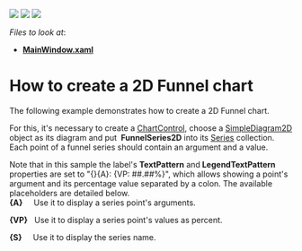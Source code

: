 <!-- default badges list -->
![](https://img.shields.io/endpoint?url=https://codecentral.devexpress.com/api/v1/VersionRange/128569039/14.1.3%2B)
[![](https://img.shields.io/badge/Open_in_DevExpress_Support_Center-FF7200?style=flat-square&logo=DevExpress&logoColor=white)](https://supportcenter.devexpress.com/ticket/details/T102358)
[![](https://img.shields.io/badge/📖_How_to_use_DevExpress_Examples-e9f6fc?style=flat-square)](https://docs.devexpress.com/GeneralInformation/403183)
<!-- default badges end -->
<!-- default file list -->
*Files to look at*:

* **[MainWindow.xaml](./CS/FunnelChart/MainWindow.xaml)**
<!-- default file list end -->
# How to create a 2D Funnel chart


<p>The following example demonstrates how to create a 2D Funnel chart.</p>
<p>For this, it's necessary to create a <a href="http://documentation.devexpress.com/#WPF/clsDevExpressXpfChartsChartControltopic"><u>ChartControl</u></a>, choose a <a href="http://documentation.devexpress.com/#WPF/clsDevExpressXpfChartsSimpleDiagram2Dtopic"><u>SimpleDiagram2D</u></a> object as its diagram and put <strong> FunnelSeries2D</strong> into its <a href="http://documentation.devexpress.com/#WPF/DevExpressXpfChartsDiagram_Seriestopic"><u>Series</u></a> collection. Each point of a funnel series should contain an argument and a value.</p>
<p>Note that in this sample the label's <strong>TextPattern</strong> and<strong> LegendTextPattern</strong> properties are set to "{}{A}: {VP: ##.##%}", which allows showing a point's argument and its percentage value separated by a colon. The available placeholders are detailed below.<br /><strong>{A}</strong>     Use it to display a series point's arguments.</p>
<p><strong>{VP}</strong>   Use it to display a series point's values as percent.</p>
<p><strong>{S}</strong>     Use it to display the series name.</p>

<br/>


